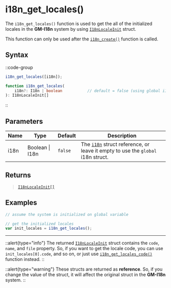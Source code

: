 # i18n_get_locales()

The `i18n_get_locales()` function is used to get the all of the initialized locales in the **GM-I18n** system by using [`I18nLocaleInit`](/v0/api-reference/constructors#i18nlocaleinit) struct.

This function can only be used after the [`i18n_create()`](/v0/api-reference/functions/i18n-create) function is called.

## Syntax

::code-group
```js [Usage]
i18n_get_locales([i18n]);
```

```ts [Signature]
function i18n_get_locales(
    i18n?: I18n | boolean           // default = false (using global i18n struct)
): I18nLocaleInit[]
```
::

## Parameters

| Name        | Type              | Default      | Description |
|-------------|-------------------|--------------|-------------|
| i18n        | Boolean \| I18n | `false`      | The [`i18n`](/v0/api-reference/functions/i18n-create) struct reference, or leave it empty to use the `global` i18n struct. |

## Returns

> [`I18nLocaleInit[]`](/v0/api-reference/constructors#i18nlocaleinit)

## Examples

```js [Create Event]
// assume the system is initialized on global variable

// get the initialized locales
var init_locales = i18n_get_locales();
```

---

::alert{type="info"}
The returned [`I18nLocaleInit`](/v0/api-reference/constructors#i18nlocaleinit) struct contains the `code`, `name`, and `file` property. So, if you want to get the locale code, you can use `init_locales[0].code`, and so on, or just use [`i18n_get_locales_code()`](/v0/api-reference/functions/i18n-get-locales-code) function instead.
::

::alert{type="warning"}
These structs are returned as **reference**. So, if you change the value of the struct, it will affect the original struct in the **GM-I18n** system.
::
